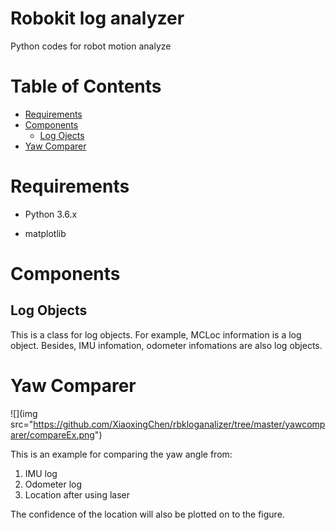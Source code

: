 # Robokit log analyzer
Python codes for robot motion analyze

# Table of Contents

   * [Requirements](#Requirements)
   * [Components](#Components)
      * [Log Ojects](#log-objects)
   * [Yaw Comparer](#yaw-comparer)

# Requirements

- Python 3.6.x

- matplotlib

# Components
## Log Objects
This is a class for log objects.
For example, MCLoc information is a log object. Besides, IMU infomation, odometer infomations are also log objects.

# Yaw Comparer
![](img src="https://github.com/XiaoxingChen/rbkloganalizer/tree/master/yawcomparer/compareEx.png")  

This is an example for comparing the yaw angle from:
1. IMU log
2. Odometer log
3. Location after using laser

The confidence of the location will also be plotted on to the figure.
